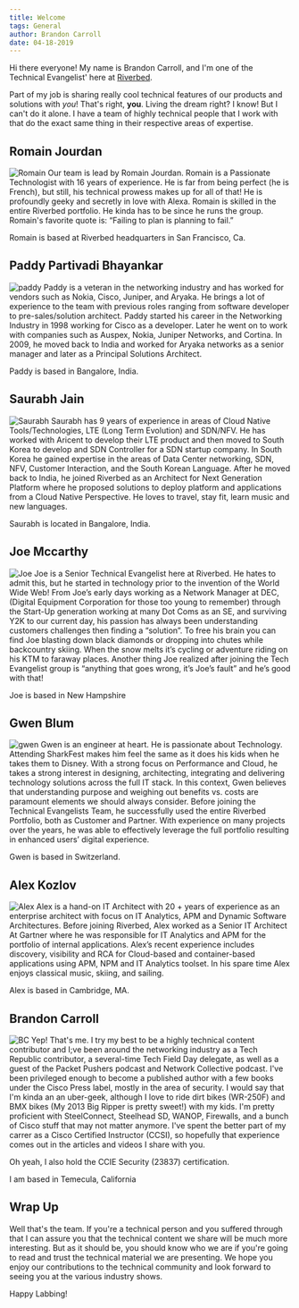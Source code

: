```yaml
---
title: Welcome
tags: General
author: Brandon Carroll
date: 04-18-2019
---
```


Hi there everyone!  My name is Brandon Carroll, and I'm one of the Technical Evangelist' here at [Riverbed](https://www.riverbed.com).

Part of my job is sharing really cool technical features of our products and solutions with _you_!  That's right, __you__.  Living the dream right?  I know!  But I can't do it alone.  I have a team of highly technical people that I work with that do the exact same thing in their respective areas of expertise.  

## Romain Jourdan

![Romain](http://drop.rvbd-te.com/Romain.png)
Our team is lead by Romain Jourdan.  Romain is a Passionate Technologist with 16 years of experience. He is far from being perfect (he is French), but still, his technical prowess makes up for all of that! He is profoundly geeky and secretly in love with Alexa. Romain is skilled in the entire Riverbed portfolio.  He kinda has to be since he runs the group. Romain's favorite quote is: “Failing to plan is planning to fail.”

Romain is based at Riverbed headquarters in San Francisco, Ca. 

## Paddy Partivadi Bhayankar

![paddy](http://drop.rvbd-te.com/paddy.png)
Paddy is a veteran in the networking industry and has worked for vendors such as Nokia, Cisco, Juniper, and Aryaka. He brings a lot of experience to the team with previous roles ranging from software developer to pre-sales/solution architect.  Paddy started his career in the Networking Industry in 1998 working for Cisco as a developer. Later he went on to work with companies such as Auspex, Nokia, Juniper Networks, and Cortina. In 2009, he moved back to India and worked for Aryaka networks as a senior manager and later as a Principal Solutions Architect.  
 
Paddy is based in Bangalore, India.

## Saurabh Jain

![Saurabh](http://drop.rvbd-te.com/Saurabh.png)
Saurabh has 9 years of experience in areas of Cloud Native Tools/Technologies, LTE (Long Term Evolution) and SDN/NFV. He has worked with Aricent to develop their LTE product and then moved to South Korea to develop and SDN Controller for a SDN startup company. In South Korea he gained expertise in the areas of Data Center networking, SDN, NFV, Customer Interaction, and the South Korean Language. After he moved back to India, he joined Riverbed as an Architect for Next Generation Platform where he proposed solutions to deploy platform and applications from a Cloud Native Perspective. He loves to travel, stay fit, learn music and new languages.

Saurabh is located in Bangalore, India. 

## Joe Mccarthy
![Joe](http://drop.rvbd-te.com/joe-2.png)
Joe is a Senior Technical Evangelist here at Riverbed. He hates to admit this, but he started in technology prior to the invention of the World Wide Web! From Joe’s early days working as a Network Manager at DEC, (Digital Equipment Corporation for those too young to remember) through the Start-Up generation working at many Dot Coms as an SE, and surviving Y2K to our current day, his passion has always been understanding customers challenges then finding a “solution”. To free his brain you can find Joe blasting down black diamonds or dropping into chutes while backcountry skiing. When the snow melts it’s cycling or adventure riding on his KTM to faraway places. Another thing Joe realized after joining the Tech Evangelist group is “anything that goes wrong, it’s Joe’s fault” and he’s good with that! 

Joe is based in New Hampshire

## Gwen Blum

![gwen](http://drop.rvbd-te.com/gwen.png)
Gwen is an engineer at heart. He is passionate about Technology. Attending SharkFest makes him feel the same as it does his kids when he takes them to Disney. With a strong focus on Performance and Cloud, he takes a strong interest in designing, architecting, integrating and delivering technology solutions across the full IT stack. In this context, Gwen believes that understanding purpose and weighing out benefits vs. costs are paramount elements we should always consider. Before joining the Technical Evangelists Team, he successfully used the entire Riverbed Portfolio, both as Customer and Partner. With experience on many projects over the years, he was able to effectively leverage the full portfolio resulting in enhanced users’ digital experience.  
 
Gwen is based in Switzerland.

## Alex Kozlov

![Alex](http://drop.rvbd-te.com/alex.jpeg)
Alex is a hand-on IT Architect with 20 + years of experience as an enterprise architect with focus on IT Analytics, APM and Dynamic Software Architectures. Before joining Riverbed, Alex worked as a Senior IT Architect At Gartner where he was responsible for IT Analytics and APM for the portfolio of internal applications. Alex’s recent experience includes discovery, visibility and RCA for Cloud-based and container-based applications using APM, NPM and IT Analytics toolset. In his spare time Alex enjoys classical music, skiing, and sailing.
 
Alex is based in Cambridge, MA.

## Brandon Carroll

![BC](http://drop.rvbd-te.com/Brandon.png)
Yep!  That's me.  I try my best to be a highly technical content contributor and I;ve been around the networking industry as a Tech Republic contributor, a several-time Tech Field Day delegate, as well as a guest of the Packet Pushers podcast and Network Collective podcast.  I've been privileged enough to become a published author with a few books under the Cisco Press label, mostly in the area of security. I would say that I'm kinda an an uber-geek, although I love to ride dirt bikes (WR-250F) and BMX bikes (My 2013 Big Ripper is pretty sweet!) with my kids.  I'm pretty proficient with SteelConnect, Steelhead SD, WANOP, Firewalls, and a bunch of Cisco stuff that may not matter anymore.  I've spent the better part of my carrer as a Cisco Certified Instructor (CCSI), so hopefully that experience comes out in the articles and videos I share with you.  

Oh yeah, I also hold the CCIE Security (23837) certification.


I am based in Temecula, California

## Wrap Up

Well that's the team.  If you're a technical person and you suffered through that I can assure you that the technical content we share will be much more interesting.  But as it should be, you should know who we are if you're going to read and trust the technical material we are presenting.  We hope you enjoy our contributions to the technical community and look forward to seeing you at the various industry shows.

Happy Labbing!